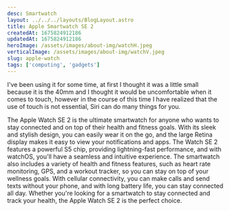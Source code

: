 ```yaml
---
desc: Smartwatch
layout: ../../../layouts/BlogLayout.astro
title: Apple Smartwatch SE 2
createdAt: 1675824912186
updatedAt: 1675824912186
heroImage: /assets/images/about-img/watchH.jpeg
verticalImage: /assets/images/about-img/watchV.jpeg
slug: apple-watch
tags: ['computing', 'gadgets']
---
```


I've been using it for some time, at first I thought it was a little small because it is the 40mm and I thought it would be uncomfortable when it comes to touch, however in the course of this time I have realized that the use of touch is not essential, Siri can do many things for you.

The Apple Watch SE 2 is the ultimate smartwatch for anyone who wants to stay connected and on top of their health and fitness goals. With its sleek and stylish design, you can easily wear it on the go, and the large Retina display makes it easy to view your notifications and apps. The Watch SE 2 features a powerful S5 chip, providing lightning-fast performance, and with watchOS, you'll have a seamless and intuitive experience. The smartwatch also includes a variety of health and fitness features, such as heart rate monitoring, GPS, and a workout tracker, so you can stay on top of your wellness goals. With cellular connectivity, you can make calls and send texts without your phone, and with long battery life, you can stay connected all day. Whether you're looking for a smartwatch to stay connected and track your health, the Apple Watch SE 2 is the perfect choice.
